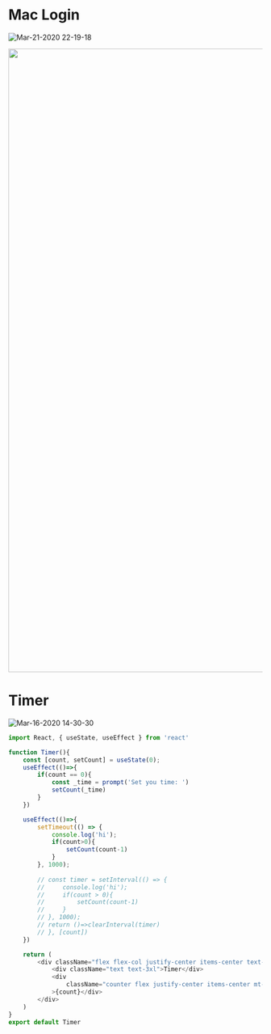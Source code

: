 # Mac Login

![Mar-21-2020 22-19-18](https://user-images.githubusercontent.com/26485327/77228395-134f1a00-6bc2-11ea-937f-5e00325f427e.gif)


<img width="1234" src="https://user-images.githubusercontent.com/26485327/77227921-a8501400-6bbe-11ea-8034-b98a0d491984.png">

# Timer


![Mar-16-2020 14-30-30](https://user-images.githubusercontent.com/26485327/76728851-c1a62a00-6792-11ea-8238-40c1e17a79e8.gif)


```javascript
import React, { useState, useEffect } from 'react'

function Timer(){
    const [count, setCount] = useState(0);
    useEffect(()=>{
        if(count == 0){
            const _time = prompt('Set you time: ')
            setCount(_time)
        }
    })

    useEffect(()=>{
        setTimeout(() => {
            console.log('hi');
            if(count>0){
                setCount(count-1)
            }
        }, 1000);
        
        // const timer = setInterval(() => {
        //     console.log('hi');
        //     if(count > 0){
        //         setCount(count-1)
        //     }
        // }, 1000);
        // return ()=>clearInterval(timer)
        // }, [count])
    })

    return (
        <div className="flex flex-col justify-center items-center text-gray-100">
            <div className="text text-3xl">Timer</div>
            <div 
                className="counter flex justify-center items-center mt-5 border-2 rounded w-20 h-16"
            >{count}</div>
        </div>
    )
}
export default Timer
```














